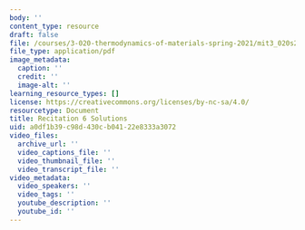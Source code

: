```yaml
---
body: ''
content_type: resource
draft: false
file: /courses/3-020-thermodynamics-of-materials-spring-2021/mit3_020s21_recitation6_solutions.pdf
file_type: application/pdf
image_metadata:
  caption: ''
  credit: ''
  image-alt: ''
learning_resource_types: []
license: https://creativecommons.org/licenses/by-nc-sa/4.0/
resourcetype: Document
title: Recitation 6 Solutions
uid: a0df1b39-c98d-430c-b041-22e8333a3072
video_files:
  archive_url: ''
  video_captions_file: ''
  video_thumbnail_file: ''
  video_transcript_file: ''
video_metadata:
  video_speakers: ''
  video_tags: ''
  youtube_description: ''
  youtube_id: ''
---
```

